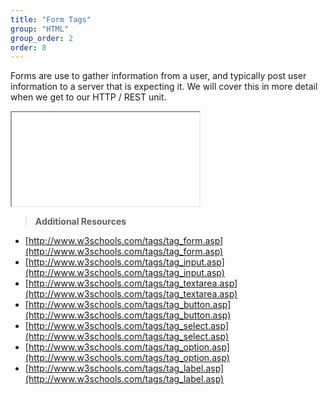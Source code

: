 ```yaml
---
title: "Form Tags"
group: "HTML"
group_order: 2
order: 8
---
```


Forms are use to gather information from a user, and typically post user information to a server that is expecting it. We will cover this in more detail when we get to our HTTP / REST unit.

<iframe src="//codepen.io/vanwars/embed/QEdPvL/?theme-id=18654&default-tab=html,result" allowfullscreen="true" class="codepen-frame"></iframe>

> **Additional Resources**
* [http://www.w3schools.com/tags/tag_form.asp](http://www.w3schools.com/tags/tag_form.asp)
* [http://www.w3schools.com/tags/tag_input.asp](http://www.w3schools.com/tags/tag_input.asp)
* [http://www.w3schools.com/tags/tag_textarea.asp](http://www.w3schools.com/tags/tag_textarea.asp)
* [http://www.w3schools.com/tags/tag_button.asp](http://www.w3schools.com/tags/tag_button.asp)
* [http://www.w3schools.com/tags/tag_select.asp](http://www.w3schools.com/tags/tag_select.asp)
* [http://www.w3schools.com/tags/tag_option.asp](http://www.w3schools.com/tags/tag_option.asp)
* [http://www.w3schools.com/tags/tag_label.asp](http://www.w3schools.com/tags/tag_label.asp)